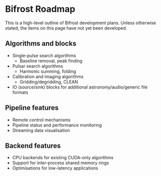 # Bifrost Roadmap

This is a high-level outline of Bifrost development plans. Unless otherwise
stated, the items on this page have not yet been developed.

## Algorithms and blocks

 * Single-pulse search algorithms
   * Baseline removal, peak finding
 * Pulsar search algorithms
   * Harmonic summing, folding
 * Calibration and imaging algorithms
   * Gridding/degridding, CLEAN
 * IO (source/sink) blocks for additional astronomy/audio/generic file formats

## Pipeline features

 * Remote control mechanisms
 * Pipeline status and performance monitoring
 * Streaming data visualisation

## Backend features

 * CPU backends for existing CUDA-only algorithms
 * Support for inter-process shared memory rings
 * Optimisations for low-latency applications
